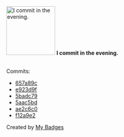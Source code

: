 <img src="https://my-badges.github.io/my-badges/evening-commits.png" alt="I commit in the evening." title="I commit in the evening." width="128">
<strong>I commit in the evening.</strong>
<br><br>

Commits:

- <a href="https://github.com/ksysoev/make-it-public/commit/657a89c14b75c86c9ccfe690ebd964191a19b0ba">657a89c</a>
- <a href="https://github.com/ksysoev/make-it-public/commit/e923d9fc8e2ccb0384aa761beccc9d8667a1e95e">e923d9f</a>
- <a href="https://github.com/ksysoev/make-it-public/commit/5badc793d0cfdd80c46df8e686ea66d84580c4c3">5badc79</a>
- <a href="https://github.com/ksysoev/make-it-public/commit/5aac5bd60beb548b53ff844af127c90eda16ba29">5aac5bd</a>
- <a href="https://github.com/ksysoev/make-it-public/commit/ae2c6c0f9ef651c63d9b94ae4be3a7170c03f0d2">ae2c6c0</a>
- <a href="https://github.com/ksysoev/make-it-public/commit/f12a9e211da812f306cd9f7215975eab7ac8ac5d">f12a9e2</a>


Created by <a href="https://github.com/my-badges/my-badges">My Badges</a>